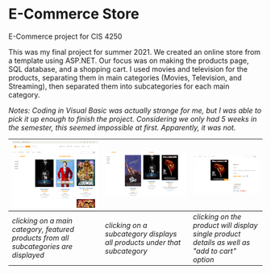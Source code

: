 # E-Commerce Store
E-Commerce project for CIS 4250

<p>This was my final project for summer 2021. We created an online store from a template using ASP.NET. Our focus was on making the products page, SQL database, and a shopping cart. I used movies and television for the products, separating them in main categories (Movies, Television, and Streaming), then separated them into subcategories for each main category. </p>

<p> <em>Notes: Coding in Visual Basic was actually strange for me, but I was able to pick it up enough to finish the project. Considering we only had 5 weeks in the semester, this seemed impossible at first. Apparently, it was not.</em></p>



|<img src="ECommerceScreenshots/ecommerceStore01.png">|<img src="ECommerceScreenshots/ecommerceStore02.png">|<img src="ECommerceScreenshots/ecommerceStore03.png">|
| ----- | ----- | ----- |
| _clicking on a main category, featured products from all subcategories are displayed_ | _clicking on a subcategory displays all products under that subcategory_ | _clicking on the product will display single product details as well as "add to cart" option_ | |
